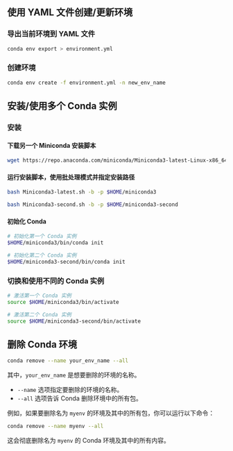## 使用 YAML 文件创建/更新环境

### 导出当前环境到 YAML 文件
```bash
conda env export > environment.yml
```

### 创建环境
```bash
conda env create -f environment.yml -n new_env_name
```

## 安装/使用多个 Conda 实例

### 安装
#### 下载另一个 Miniconda 安装脚本
```bash
wget https://repo.anaconda.com/miniconda/Miniconda3-latest-Linux-x86_64.sh -O Miniconda3-second.sh
```

#### 运行安装脚本，使用批处理模式并指定安装路径
```bash
bash Miniconda3-latest.sh -b -p $HOME/miniconda3
```

```bash
bash Miniconda3-second.sh -b -p $HOME/miniconda3-second
```

#### 初始化 Conda

```bash
# 初始化第一个 Conda 实例
$HOME/miniconda3/bin/conda init

# 初始化第二个 Conda 实例
$HOME/miniconda3-second/bin/conda init
```

### 切换和使用不同的 Conda 实例
```bash
# 激活第一个 Conda 实例
source $HOME/miniconda3/bin/activate

# 激活第二个 Conda 实例
source $HOME/miniconda3-second/bin/activate
```

## 删除 Conda 环境

```bash
conda remove --name your_env_name --all
```

其中，`your_env_name` 是想要删除的环境的名称。

- `--name` 选项指定要删除的环境的名称。
- `--all` 选项告诉 Conda 删除环境中的所有包。

例如，如果要删除名为 `myenv` 的环境及其中的所有包，你可以运行以下命令：

```bash
conda remove --name myenv --all
```

这会彻底删除名为 `myenv` 的 Conda 环境及其中的所有内容。



